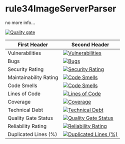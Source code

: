# rule34ImageServerParser

no more info...

[![Quality gate](https://sonarcloud.io/api/project_badges/quality_gate?project=BSNIKYT_rule34ImageServerParser)](https://sonarcloud.io/summary/new_code?id=BSNIKYT_rule34ImageServerParser)

| First Header  | Second Header |
| ------------- | ------------- |
| Vulnerabilities  | [![Vulnerabilities](https://sonarcloud.io/api/project_badges/measure?project=BSNIKYT_rule34ImageServerParser&metric=vulnerabilities)](https://sonarcloud.io/summary/new_code?id=BSNIKYT_rule34ImageServerParser)  |
| Bugs  | [![Bugs](https://sonarcloud.io/api/project_badges/measure?project=BSNIKYT_rule34ImageServerParser&metric=bugs)](https://sonarcloud.io/summary/new_code?id=BSNIKYT_rule34ImageServerParser)  |
| Security Rating  | [![Security Rating](https://sonarcloud.io/api/project_badges/measure?project=BSNIKYT_rule34ImageServerParser&metric=security_rating)](https://sonarcloud.io/summary/new_code?id=BSNIKYT_rule34ImageServerParser)  |
| Maintainability Rating  | [![Code Smells](https://sonarcloud.io/api/project_badges/measure?project=BSNIKYT_rule34ImageServerParser&metric=sqale_rating)](https://sonarcloud.io/summary/new_code?id=BSNIKYT_rule34ImageServerParser)  |
| Code Smells  | [![Code Smells](https://sonarcloud.io/api/project_badges/measure?project=BSNIKYT_rule34ImageServerParser&metric=code_smells)](https://sonarcloud.io/summary/new_code?id=BSNIKYT_rule34ImageServerParser)  |
| Lines of Code  | [![Lines of Code](https://sonarcloud.io/api/project_badges/measure?project=BSNIKYT_rule34ImageServerParser&metric=ncloc)](https://sonarcloud.io/summary/new_code?id=BSNIKYT_rule34ImageServerParser)  |
| Coverage  | [![Coverage](https://sonarcloud.io/api/project_badges/measure?project=BSNIKYT_rule34ImageServerParser&metric=coverage)](https://sonarcloud.io/summary/new_code?id=BSNIKYT_rule34ImageServerParser)  |
| Technical Debt  | [![Technical Debt](https://sonarcloud.io/api/project_badges/measure?project=BSNIKYT_rule34ImageServerParser&metric=sqale_index)](https://sonarcloud.io/summary/new_code?id=BSNIKYT_rule34ImageServerParser)  |
| Quality Gate Status  | [![Quality Gate Status](https://sonarcloud.io/api/project_badges/measure?project=BSNIKYT_rule34ImageServerParser&metric=alert_status)](https://sonarcloud.io/summary/new_code?id=BSNIKYT_rule34ImageServerParser)  |
| Reliability Rating  | [![Reliability Rating](https://sonarcloud.io/api/project_badges/measure?project=BSNIKYT_rule34ImageServerParser&metric=reliability_rating)](https://sonarcloud.io/summary/new_code?id=BSNIKYT_rule34ImageServerParser)  |
| Duplicated Lines (%)  | [![Duplicated Lines (%)](https://sonarcloud.io/api/project_badges/measure?project=BSNIKYT_rule34ImageServerParser&metric=duplicated_lines_density)](https://sonarcloud.io/summary/new_code?id=BSNIKYT_rule34ImageServerParser)  |
